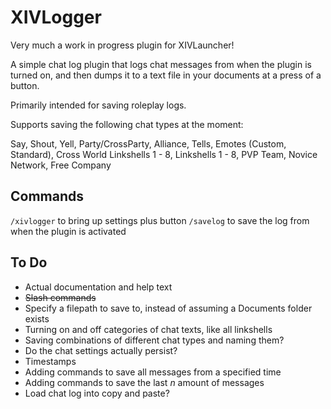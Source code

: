 # XIVLogger

Very much a work in progress plugin for XIVLauncher!

A simple chat log plugin that logs chat messages from when the plugin is turned on, and then dumps it to a text file in your documents at a press of a button.

Primarily intended for saving roleplay logs.

Supports saving the following chat types at the moment:

Say, Shout, Yell, Party/CrossParty, Alliance, Tells, Emotes (Custom, Standard), Cross World Linkshells 1 - 8, Linkshells 1 - 8, PVP Team, Novice Network, Free Company


## Commands

``/xivlogger`` to bring up settings plus button
``/savelog`` to save the log from when the plugin is activated

## To Do

* Actual documentation and help text
* <strike>Slash commands</strike>
* Specify a filepath to save to, instead of assuming a Documents folder exists
* Turning on and off categories of chat texts, like all linkshells
* Saving combinations of different chat types and naming them?
* Do the chat settings actually persist?
* Timestamps
* Adding commands to save all messages from a specified time
* Adding commands to save the last <i>n</i> amount of messages
* Load chat log into copy and paste?